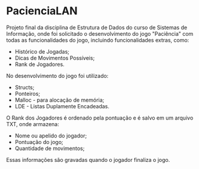 # PacienciaLAN

Projeto final da disciplina de Estrutura de Dados do curso de Sistemas de Informação, onde foi solicitado o desenvolvimento do jogo "Paciência" com todas as funcionalidades
do jogo, incluindo funcionalidades extras, como:

* Histórico de Jogadas;
* Dicas de Movimentos Possíveis;
* Rank de Jogadores.

No desenvolvimento do jogo foi utilizado:

* Structs;
* Ponteiros;
* Malloc - para alocação de memória;
* LDE - Listas Duplamente Encadeadas.


O Rank dos Jogadores é ordenado pela pontuação e é salvo em um arquivo TXT, onde armazena:

* Nome ou apelido do jogador;
* Pontuação do jogo;
* Quantidade de movimentos;

Essas informações são gravadas quando o jogador finaliza o jogo.